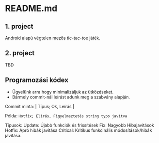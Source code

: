 # README.md

## 1. project
Android alapú végtelen mezős tic-tac-toe játék.
## 2. project
TBD
## Programozási kódex
- Ügyelünk arra hogy minimalizáljuk az ütközéseket.
- Bármely commit-nál leírást adunk meg a szabvány alapján.

Commit minta: | Típus; Ok, Leírás |


Példa: 
`Hotfix; Elírás, Figyelmeztetés string typo javítva`

Típusok:
Update: Újabb funkciók és frissítések
Fix: Nagyobb Hibajavítások
Hotfix: Apró hibák javítása
Critical: Kritikus funkcinális módosítások/hibák javítása.
